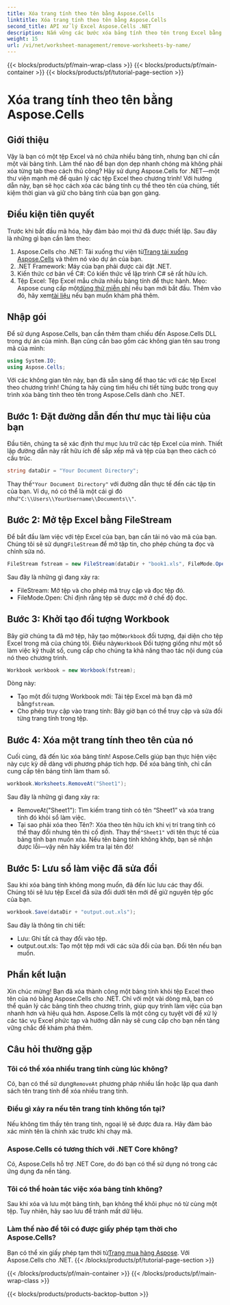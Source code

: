 ```yaml
---
title: Xóa trang tính theo tên bằng Aspose.Cells
linktitle: Xóa trang tính theo tên bằng Aspose.Cells
second_title: API xử lý Excel Aspose.Cells .NET
description: Nắm vững các bước xóa bảng tính theo tên trong Excel bằng Aspose.Cells cho .NET. Thực hiện theo hướng dẫn chi tiết, thân thiện với người mới bắt đầu này để hợp lý hóa các tác vụ của bạn.
weight: 15
url: /vi/net/worksheet-management/remove-worksheets-by-name/
---
```


{{< blocks/products/pf/main-wrap-class >}}
{{< blocks/products/pf/main-container >}}
{{< blocks/products/pf/tutorial-page-section >}}

# Xóa trang tính theo tên bằng Aspose.Cells

## Giới thiệu
Vậy là bạn có một tệp Excel và nó chứa nhiều bảng tính, nhưng bạn chỉ cần một vài bảng tính. Làm thế nào để bạn dọn dẹp nhanh chóng mà không phải xóa từng tab theo cách thủ công? Hãy sử dụng Aspose.Cells for .NET—một thư viện mạnh mẽ để quản lý các tệp Excel theo chương trình! Với hướng dẫn này, bạn sẽ học cách xóa các bảng tính cụ thể theo tên của chúng, tiết kiệm thời gian và giữ cho bảng tính của bạn gọn gàng.
## Điều kiện tiên quyết
Trước khi bắt đầu mã hóa, hãy đảm bảo mọi thứ đã được thiết lập. Sau đây là những gì bạn cần làm theo:
1.  Aspose.Cells cho .NET: Tải xuống thư viện từ[Trang tải xuống Aspose.Cells](https://releases.aspose.com/cells/net/) và thêm nó vào dự án của bạn.
2. .NET Framework: Máy của bạn phải được cài đặt .NET.
3. Kiến thức cơ bản về C#: Có kiến thức về lập trình C# sẽ rất hữu ích.
4. Tệp Excel: Tệp Excel mẫu chứa nhiều bảng tính để thực hành.
 Mẹo: Aspose cung cấp một[dùng thử miễn phí](https://releases.aspose.com/) nếu bạn mới bắt đầu. Thêm vào đó, hãy xem[tài liệu](https://reference.aspose.com/cells/net/) nếu bạn muốn khám phá thêm.
## Nhập gói
Để sử dụng Aspose.Cells, bạn cần thêm tham chiếu đến Aspose.Cells DLL trong dự án của mình. Bạn cũng cần bao gồm các không gian tên sau trong mã của mình:
```csharp
using System.IO;
using Aspose.Cells;
```
Với các không gian tên này, bạn đã sẵn sàng để thao tác với các tệp Excel theo chương trình!
Chúng ta hãy cùng tìm hiểu chi tiết từng bước trong quy trình xóa bảng tính theo tên trong Aspose.Cells dành cho .NET.
## Bước 1: Đặt đường dẫn đến thư mục tài liệu của bạn
Đầu tiên, chúng ta sẽ xác định thư mục lưu trữ các tệp Excel của mình. Thiết lập đường dẫn này rất hữu ích để sắp xếp mã và tệp của bạn theo cách có cấu trúc. 
```csharp
string dataDir = "Your Document Directory";
```
 Thay thế`"Your Document Directory"` với đường dẫn thực tế đến các tập tin của bạn. Ví dụ, nó có thể là một cái gì đó như`"C:\\Users\\YourUsername\\Documents\\"`.
## Bước 2: Mở tệp Excel bằng FileStream
Để bắt đầu làm việc với tệp Excel của bạn, bạn cần tải nó vào mã của bạn. Chúng tôi sẽ sử dụng`FileStream` để mở tập tin, cho phép chúng ta đọc và chỉnh sửa nó.
```csharp
FileStream fstream = new FileStream(dataDir + "book1.xls", FileMode.Open);
```
Sau đây là những gì đang xảy ra:
- FileStream: Mở tệp và cho phép mã truy cập và đọc tệp đó.
- FileMode.Open: Chỉ định rằng tệp sẽ được mở ở chế độ đọc.
## Bước 3: Khởi tạo đối tượng Workbook
 Bây giờ chúng ta đã mở tệp, hãy tạo một`Workbook` đối tượng, đại diện cho tệp Excel trong mã của chúng tôi. Điều này`Workbook` Đối tượng giống như một sổ làm việc kỹ thuật số, cung cấp cho chúng ta khả năng thao tác nội dung của nó theo chương trình.
```csharp
Workbook workbook = new Workbook(fstream);
```
Dòng này:
-  Tạo một đối tượng Workbook mới: Tải tệp Excel mà bạn đã mở bằng`fstream`.
- Cho phép truy cập vào trang tính: Bây giờ bạn có thể truy cập và sửa đổi từng trang tính trong tệp.
## Bước 4: Xóa một trang tính theo tên của nó
Cuối cùng, đã đến lúc xóa bảng tính! Aspose.Cells giúp bạn thực hiện việc này cực kỳ dễ dàng với phương pháp tích hợp. Để xóa bảng tính, chỉ cần cung cấp tên bảng tính làm tham số.
```csharp
workbook.Worksheets.RemoveAt("Sheet1");
```
Sau đây là những gì đang xảy ra:
- RemoveAt("Sheet1"): Tìm kiếm trang tính có tên “Sheet1” và xóa trang tính đó khỏi sổ làm việc.
- Tại sao phải xóa theo Tên?: Xóa theo tên hữu ích khi vị trí trang tính có thể thay đổi nhưng tên thì cố định.
 Thay thế`"Sheet1"` với tên thực tế của bảng tính bạn muốn xóa. Nếu tên bảng tính không khớp, bạn sẽ nhận được lỗi—vậy nên hãy kiểm tra lại tên đó!
## Bước 5: Lưu sổ làm việc đã sửa đổi
Sau khi xóa bảng tính không mong muốn, đã đến lúc lưu các thay đổi. Chúng tôi sẽ lưu tệp Excel đã sửa đổi dưới tên mới để giữ nguyên tệp gốc của bạn.
```csharp
workbook.Save(dataDir + "output.out.xls");
```
Sau đây là thông tin chi tiết:
- Lưu: Ghi tất cả thay đổi vào tệp.
- output.out.xls: Tạo một tệp mới với các sửa đổi của bạn. Đổi tên nếu bạn muốn.
## Phần kết luận
Xin chúc mừng! Bạn đã xóa thành công một bảng tính khỏi tệp Excel theo tên của nó bằng Aspose.Cells cho .NET. Chỉ với một vài dòng mã, bạn có thể quản lý các bảng tính theo chương trình, giúp quy trình làm việc của bạn nhanh hơn và hiệu quả hơn. Aspose.Cells là một công cụ tuyệt vời để xử lý các tác vụ Excel phức tạp và hướng dẫn này sẽ cung cấp cho bạn nền tảng vững chắc để khám phá thêm.
## Câu hỏi thường gặp
### Tôi có thể xóa nhiều trang tính cùng lúc không?
 Có, bạn có thể sử dụng`RemoveAt` phương pháp nhiều lần hoặc lặp qua danh sách tên trang tính để xóa nhiều trang tính.
### Điều gì xảy ra nếu tên trang tính không tồn tại?
Nếu không tìm thấy tên trang tính, ngoại lệ sẽ được đưa ra. Hãy đảm bảo xác minh tên là chính xác trước khi chạy mã.
### Aspose.Cells có tương thích với .NET Core không?
Có, Aspose.Cells hỗ trợ .NET Core, do đó bạn có thể sử dụng nó trong các ứng dụng đa nền tảng.
### Tôi có thể hoàn tác việc xóa bảng tính không?
Sau khi xóa và lưu một bảng tính, bạn không thể khôi phục nó từ cùng một tệp. Tuy nhiên, hãy sao lưu để tránh mất dữ liệu.
### Làm thế nào để tôi có được giấy phép tạm thời cho Aspose.Cells?
 Bạn có thể xin giấy phép tạm thời từ[Trang mua hàng Aspose](https://purchase.aspose.com/temporary-license/).
Với Aspose.Cells cho .NET.
{{< /blocks/products/pf/tutorial-page-section >}}

{{< /blocks/products/pf/main-container >}}
{{< /blocks/products/pf/main-wrap-class >}}

{{< blocks/products/products-backtop-button >}}
